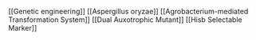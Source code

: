[[Genetic engineering]]
[[Aspergillus oryzae]]
[[Agrobacterium-mediated Transformation System]]
[[Dual Auxotrophic Mutant]]
[[Hisb Selectable Marker]]
